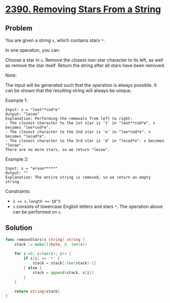 # [2390. Removing Stars From a String](https://leetcode.com/problems/removing-stars-from-a-string/)

## Problem

You are given a string `s`, which contains stars `*`.

In one operation, you can:

Choose a star in `s`.
Remove the closest non-star character to its left, as well as remove the star itself.
Return the string after all stars have been removed.

Note:

The input will be generated such that the operation is always possible.
It can be shown that the resulting string will always be unique.
 

Example 1:

```
Input: s = "leet**cod*e"
Output: "lecoe"
Explanation: Performing the removals from left to right:
- The closest character to the 1st star is 't' in "leet**cod*e". s becomes "lee*cod*e".
- The closest character to the 2nd star is 'e' in "lee*cod*e". s becomes "lecod*e".
- The closest character to the 3rd star is 'd' in "lecod*e". s becomes "lecoe".
There are no more stars, so we return "lecoe".
```

Example 2:

```
Input: s = "erase*****"
Output: ""
Explanation: The entire string is removed, so we return an empty string.
```

Constraints:

- `1 <= s.length <= 10^5`
- `s` consists of lowercase English letters and stars `*`.
The operation above can be performed on `s`.

## Solution

```go
func removeStars(s string) string {
    stack := make([]byte, 0, len(s))
    
    for i:=0; i<len(s); i++ {
        if s[i] == '*' {
            stack = stack[:len(stack)-1]
        } else {
            stack = append(stack, s[i])
        }
    }

    return string(stack)
}
```
